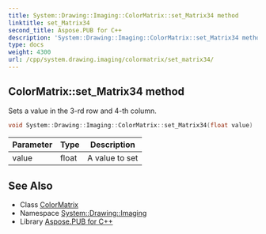 ```yaml
---
title: System::Drawing::Imaging::ColorMatrix::set_Matrix34 method
linktitle: set_Matrix34
second_title: Aspose.PUB for C++
description: 'System::Drawing::Imaging::ColorMatrix::set_Matrix34 method. Sets a value in the 3-rd row and 4-th column in C++.'
type: docs
weight: 4300
url: /cpp/system.drawing.imaging/colormatrix/set_matrix34/
---
```

## ColorMatrix::set_Matrix34 method


Sets a value in the 3-rd row and 4-th column.

```cpp
void System::Drawing::Imaging::ColorMatrix::set_Matrix34(float value)
```


| Parameter | Type | Description |
| --- | --- | --- |
| value | float | A value to set |

## See Also

* Class [ColorMatrix](../)
* Namespace [System::Drawing::Imaging](../../)
* Library [Aspose.PUB for C++](../../../)
